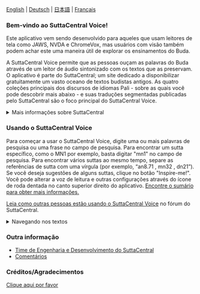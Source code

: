 [English](https://github.com/sc-voice/sc-voice/wiki)  |  [Deutsch](https://github.com/sc-voice/sc-voice/wiki/Home-DE)  |  [日本語](https://github.com/sc-voice/sc-voice/wiki/Home-JA)  |  [Français](https://github.com/sc-voice/sc-voice/wiki/Home-FR)

### Bem-vindo ao SuttaCentral Voice!

Este aplicativo vem sendo desenvolvido para aqueles que usam leitores de tela como JAWS, NVDA e ChromeVox, mas usuários com visão também podem achar este uma maneira útil de explorar os ensinamentos do Buda.

A SuttaCentral Voice permite que as pessoas ouçam as palavras do Buda através de um leitor de áudio sintonizado com os textos que as preservam. O aplicativo é parte do SuttaCentral; um site dedicado a disponibilizar gratuitamente um vasto oceano de textos budistas antigos. As quatro coleções principais dos discursos de idiomas Pali - sobre as quais você pode descobrir mais abaixo - e suas traduções segmentadas publicadas pelo SuttaCentral são o foco principal do SuttaCentral Voice.

<details>
<summary>Mais informações sobre SuttaCentral</summary>

* <a href="https://suttacentral.net/introduction" target="_blank">Introduction to SuttaCentral</a> 
* <a href="https://suttacentral.net/methodology" target="_blank">SuttaCentral's methodology</a>
* <a href="https://suttacentral.net/numbering" target="_blank">SuttaCentral's numbering system</a>
* <a href="https://suttacentral.net/abbreviations" target="_blank">Abbreviations used on SuttaCentral</a>
* <a href="https://suttacentral.net/acknowledgments" target="_blank">Acknowledgments</a>

</details>

### Usando o SuttaCentral Voice

Para começar a usar o SuttaCentral Voice, digite uma ou mais palavras de pesquisa ou uma frase no campo de pesquisa. Para encontrar um sutta específico, como o MN1 por exemplo, basta digitar "mn1" no campo de pesquisa. Para encontrar vários suttas ao mesmo tempo, separe as referências de sutta com uma vírgula (por exemplo, “an8.71 <span aria-label="comma"> </span><span aria-hidden="true">,</span> mn32 <span aria-label="comma"> </span><span aria-hidden="true">,</span> dn21”). Se você deseja sugestões de alguns suttas, clique no botão "Inspire-me!". Você pode alterar a voz de leitura e outras configurações através do ícone de roda dentada no canto superior direito do aplicativo. <a href="https://github.com/sc-voice/sc-voice/wiki/%C3%8Dndice-e-conte%C3%BAdo" target="_blank">Encontre o sumário para obter mais informações.</a>

<a href="https://discourse.suttacentral.net/t/how-do-you-use-suttacentral-voice/12384" target="_blank">Leia como outras pessoas estão usando o SuttaCentral Voice</a> no fórum do SuttaCentral.

<details>
<summary>Navegando nos textos</summary>

Você pode ler introduções gerais às duas seções do cânone de Pali que registram os ensinamentos de Buda no SuttaCentral:

* <a href="https://suttacentral.net/discourses" target="_blank">Introduction to the Discourses</a>
* <a href="https://suttacentral.net/vinaya" target="_blank">Introduction to the Vinaya (Monastic Code)</a>

O SuttaCentral também publicou guias avançados para os suttas Pali que exploram seus detalhes e sutilezas em profundidade:

* <a href="https://suttacentral.net/general-guide-sujato" target="_blank">A Reader’s Guide to the Pali Suttas</a>
* <a href="https://suttacentral.net/dn-guide-sujato" target="_blank">The Long Discourses: Dhamma as literature and compilation</a>
* <a href="https://suttacentral.net/mn-guide-sujato" target="_blank">The Middle Discourses: conversations on matters of deep truth</a>
* <a href="https://suttacentral.net/sn-guide-sujato" target="_blank">The Linked Discourses: the blueprint for Buddhist philosophy</a>
* <a href="https://suttacentral.net/an-guide-sujato" target="_blank">The Numbered Discourses: things that are useful every day</a>

Os seguintes índices e lista de termos também podem ajudá-lo a encontrar o que procura:

* <a href="https://suttacentral.net/subjects" target="_blank">Index of Subjects</a>
* <a href="https://suttacentral.net/similes" target="_blank">Index of Similes</a>
* <a href="https://suttacentral.net/names" target="_blank">Index of Names</a>
* <a href="https://suttacentral.net/terminology" target="_blank">Basic Pali Terminology</a>

</details>

### Outra informação
* <a href="https://github.com/sc-voice/sc-voice/wiki/ToC#engineering-and-development" target="_blank">Time de Engenharia e Desenvolvimento do SuttaCentral</a>
* <a href="https://discourse.suttacentral.net/tags/sc-voice" target="_blank">Comentários</a>

### Créditos/Agradecimentos
[Clique aqui por favor](https://github.com/sc-voice/sc-voice/wiki/Acknowledgements)
